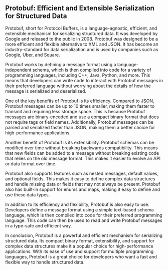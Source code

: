 ## Protobuf: Efficient and Extensible Serialization for Structured Data

Protobuf, short for Protocol Buffers, is a language-agnostic, efficient, and extensible mechanism for serializing structured data. It was developed by Google and released to the public in 2008. Protobuf was designed to be a more efficient and flexible alternative to XML and JSON. It has become an industry-standard for data serialization and is used by companies such as Google, Uber, and Square.

Protobuf works by defining a message format using a language-independent schema, which is then compiled into code for a variety of programming languages, including C++, Java, Python, and more. This means that developers can write code to interact with Protobuf messages in their preferred language without worrying about the details of how the message is serialized and deserialized.

One of the key benefits of Protobuf is its efficiency. Compared to JSON, Protobuf messages can be up to 10 times smaller, making them faster to transmit and requiring less storage space. This is because Protobuf messages are binary-encoded and use a compact binary format that does not require tags or field names. Additionally, Protobuf messages can be parsed and serialized faster than JSON, making them a better choice for high-performance applications.

Another benefit of Protobuf is its extensibility. Protobuf schemas can be modified over time without breaking backwards compatibility. This means that new fields can be added to a message without breaking existing code that relies on the old message format. This makes it easier to evolve an API or data format over time.

Protobuf also supports features such as nested messages, default values, and optional fields. This makes it easy to define complex data structures and handle missing data or fields that may not always be present. Protobuf also has built-in support for enums and maps, making it easy to define and use these data types.

In addition to its efficiency and flexibility, Protobuf is also easy to use. Developers define a message format using a simple text-based schema language, which is then compiled into code for their preferred programming language. This code can then be used to read and write Protobuf messages in a type-safe and efficient way.

In conclusion, Protobuf is a powerful and efficient mechanism for serializing structured data. Its compact binary format, extensibility, and support for complex data structures make it a popular choice for high-performance applications. With its ease of use and support for multiple programming languages, Protobuf is a great choice for developers who want a fast and flexible way to handle structured data.
